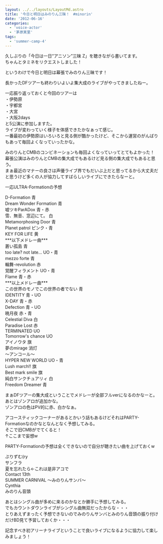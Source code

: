 ```yaml
---
layout: ../../layouts/LayoutMd.astro
title: '今日と明日はみのりん三昧！　#minorin'
date: '2012-06-16'
categories:
  - 'voice-actor'
  - '茅原実里'
tags:
  - 'summer-camp-4'
---
```


久しぶりの「今日は一日“アニソン”三昧 Z」を聴きながら書いてます。  
ちゃんとタミネをリクエストしました！

というわけで今日と明日は幕張でみのりん三昧です！

長かったDFツアーも終わりいよいよ集大成のライブがやってきましたねー。

一応振り返っておくと今回のツアーは  
・伊勢原  
・宇都宮  
・大宮  
・大阪2days  
と5公演に参加しますた。  
ライブが変わっていく様子を体感できたかなぁって感じ。  
一番最初の伊勢原はいろいろと見る側が酷かったけど、そこから運営のがんばりもあって毎回よくなっていったかな。

みのりんとCMBのコンビネーションも毎回よくなっていってとてもよかった！  
幕張公演はみのりんとCMBの集大成でもあるけど見る側の集大成でもあると思う。  
まぁ最近のマナーの良さは声優ライブ界でもだいぶ上だと思ってるから大丈夫だと思うけど多くの人が協力してすばらしいライブにできたらなーと。

一応ULTRA-Formationの予想

D-Formation 青  
Dream Wonder Formation 青  
嘘ツキParADox 青・赤  
雪、無音、窓辺にて。 白  
Metamorphosing Door 青  
Planet patrol ピンク・青  
KEY FOR LIFE 黄  
\*\*\*以下メドレー曲\*\*\*  
蒼い孤島 青  
too late? not late... UO・青  
mezzo forte 青  
輪舞-revolution 赤  
覚醒フィラメント UO・青  
Flame 青・赤  
\*\*\*以上メドレー曲\*\*\*  
この世界のモノでこの世界の者でない 青  
IDENTITY 青・UO  
X-DAY 青・赤  
Defection 青・UO  
暁月夜 赤・青  
Celestial Diva 白  
Paradise Lost 赤  
TERMINATED UO  
Tomorrow's chance UO  
アイノウタ 旗  
夢のmirage 消灯  
～アンコール～  
HYPER NEW WORLD UO・青  
Lush march!! 旗  
Best mark smile 旗  
純白サンクチュアリィ 白  
Freedom Dreamer 青

まぁDFツアーの集大成ということでメドレーが全部フルverになるのかなーと。  
あとはゾンアロが追加かな。  
ゾンアロの色はPV的に赤、白かなぁ。

アコースティックコーナーがあるとかいう話もあるけどそれはPARTY-Formationなのかなとなんとなく予想してみる。  
そこで旧CMBがでてくると！  
↑ここまで妄想w

PARTY-Formationの予想は全くできないので自分が聴きたい曲を上げておくw

ぷりずむ(ry  
サンフラ  
夏を忘れたら←これは是非アコで  
Contact 13th  
SUMMER CARNIVAL 〜みのりんサンバ〜  
Cynthia  
みのりん音頭

あとはシングル曲が多めに来るのかなとか勝手に予想してみる。  
でもカウントダウンライブがシングル曲無双だったからな・・・  
とりあえずまったく予想できないのでみのりんサンバとみのりん音頭の振り付けだけBD見て予習しておくか・・・

記念すべき初アリーナライブということで良いライブになるように協力して楽しみましょう！
